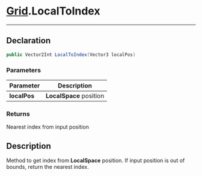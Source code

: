 # [Grid](GridSystem.md##GRID-INCLUDES).LocalToIndex
---
## Declaration
```csharp
public Vector2Int LocalToIndex(Vector3 localPos)
```

### Parameters
|Parameter|Description|
|---|---|
|**localPos**|**LocalSpace** position|

### Returns
Nearest index from input position

## Description
Method to get index from **LocalSpace** position. 
If input position is out of bounds, return the nearest index.
